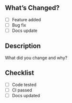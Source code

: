 ## What’s Changed?

- [ ] Feature added
- [ ] Bug fix
- [ ] Docs update

## Description

What did you change and why?

## Checklist

- [ ] Code tested
- [ ] CI passed
- [ ] Docs updated